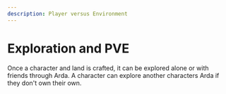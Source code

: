 ```yaml
---
description: Player versus Environment
---
```


# Exploration and PVE

Once a character and land is crafted, it can be explored alone or with friends through Arda. A character can explore another characters Arda if they don't own their own.

